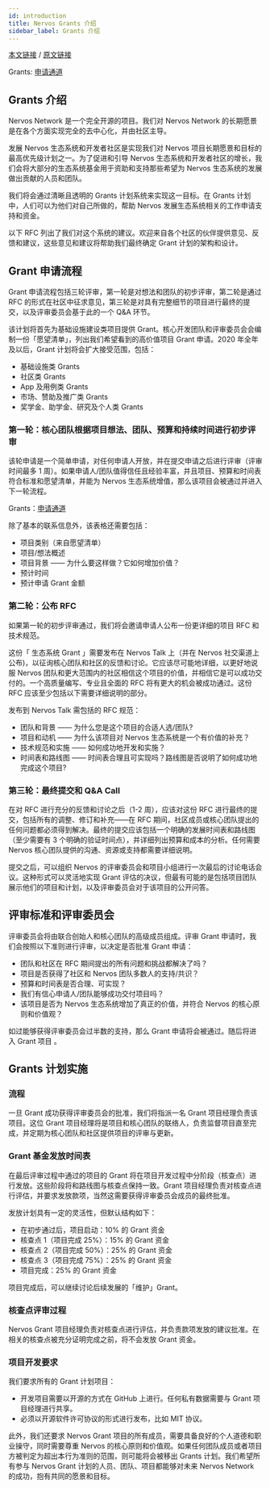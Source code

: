 ```yaml
---
id: introduction
title: Nervos Grants 介绍
sidebar_label: Grants 介绍
---
```


[本文链接](https://talk.nervos.org/t/rfc-nervos-grants/4039) / [原文链接](https://talk.nervos.org/t/rfc-nervos-ecosystem-grants-program/4038)

Grants: [申请通道](https://www.nervos.org/grants/)


## Grants 介绍

Nervos Network 是一个完全开源的项目。我们对 Nervos Network 的长期愿景是在各个方面实现完全的去中心化，并由社区主导。

发展 Nervos 生态系统和开发者社区是实现我们对 Nervos 项目长期愿景和目标的最高优先级计划之一。为了促进和引导 Nervos 生态系统和开发者社区的增长，我们会将大部分的生态系统基金用于资助和支持那些希望为 Nervos 生态系统的发展做出贡献的人员和团队。

我们将会通过清晰且透明的 Grants 计划系统来实现这一目标。在 Grants 计划中，人们可以为他们对自己所做的，帮助 Nervos 发展生态系统相关的工作申请支持和资金。

以下 RFC 列出了我们对这个系统的建议。欢迎来自各个社区的伙伴提供意见、反馈和建议，这些意见和建议将帮助我们最终确定 Grant 计划的架构和设计。

## Grant 申请流程

Grant 申请流程包括三轮评审，第一轮是对想法和团队的初步评审，第二轮是通过 RFC 的形式在社区中征求意见，第三轮是对具有完整细节的项目进行最终的提交，以及评审委员会基于此的一个 Q&A 环节。

该计划将首先为基础设施建设类项目提供 Grant。核心开发团队和评审委员会会编制一份「愿望清单」，列出我们希望看到的高价值项目 Grant 申请。2020 年全年及以后，Grant 计划将会扩大接受范围，包括：

* 基础设施类 Grants
* 社区类 Grants
* App 及用例类 Grants
* 市场、赞助及推广类 Grants
* 奖学金、助学金、研究及个人类 Grants

### 第一轮：核心团队根据项目想法、团队、预算和持续时间进行初步评审
该轮申请是一个简单申请，对任何申请人开放，并在提交申请之后进行评审（评审时间最多 1 周）。如果申请人/团队值得信任且经验丰富，并且项目、预算和时间表符合标准和愿望清单，并能为 Nervos 生态系统增值，那么该项目会被通过并进入下一轮流程。

Grants：[申请通道](https://www.nervos.org/grants/)

除了基本的联系信息外，该表格还需要包括：

* 项目类别（来自愿望清单）
* 项目/想法概述
* 项目背景 —— 为什么要这样做？它如何增加价值？
* 预计时间
* 预计申请 Grant 金额

### 第二轮：公布 RFC
如果第一轮的初步评审通过，我们将会邀请申请人公布一份更详细的项目 RFC 和技术规范。

这份「 生态系统 Grant 」需要发布在 Nervos Talk 上（并在 Nervos 社交渠道上公布)，以征询核心团队和社区的反馈和讨论。它应该尽可能地详细，以更好地说服 Nervos 团队和更大范围内的社区相信这个项目的价值，并相信它是可以成功交付的。一个高质量编写、专业且全面的 RFC 将有更大的机会被成功通过。这份 RFC 应该至少包括以下需要详细说明的部分。

发布到 Nervos Talk 需包括的 RFC 规范：

* 团队和背景 —— 为什么您是这个项目的合适人选/团队?
* 项目和动机 —— 为什么该项目对 Nervos 生态系统是一个有价值的补充？
* 技术规范和实施 —— 如何成功地开发和实施？
* 时间表和路线图 —— 时间表合理且可实现吗？路线图是否说明了如何成功地完成这个项目?

### 第三轮：最终提交和 Q&A Call
在对 RFC 进行充分的反馈和讨论之后（1-2 周），应该对这份 RFC 进行最终的提交，包括所有的调整、修订和补充——在 RFC 期间，社区成员或核心团队提出的任何问题都必须得到解决。最终的提交应该包括一个明确的发展时间表和路线图（至少需要有 3 个明确的验证时间点），并详细列出预算和成本的分析。任何需要 Nervos 核心团队提供的沟通、资源或支持都需要详细说明。

提交之后，可以组织 Nervos 的评审委员会和项目小组进行一次最后的讨论电话会议。这种形式可以灵活地实现 Grant 评估的决议，但最有可能的是包括项目团队展示他们的项目和计划，以及评审委员会对于该项目的公开问答。

## 评审标准和评审委员会
评审委员会将由联合创始人和核心团队的高级成员组成。评审 Grant 申请时，我们会按照以下准则进行评审，以决定是否批准 Grant 申请：

* 团队和社区在 RFC 期间提出的所有问题和挑战都解决了吗？
* 项目是否获得了社区和 Nervos 团队多数人的支持/共识？
* 预算和时间表是否合理、可实现？
* 我们有信心申请人/团队能够成功交付项目吗？
* 该项目是否为 Nervos 生态系统增加了真正的价值，并符合 Nervos 的核心原则和价值观？

如过能够获得评审委员会过半数的支持，那么 Grant 申请将会被通过。随后将进入 Grant 项目 。

## Grants 计划实施
### 流程
一旦 Grant 成功获得评审委员会的批准，我们将指派一名 Grant 项目经理负责该项目。这位 Grant 项目经理将是项目和核心团队的联络人，负责监督项目直至完成，并定期为核心团队和社区提供项目的评审与更新。

### Grant 基金发放时间表
在最后评审过程中通过的项目的 Grant 将在项目开发过程中分阶段（核查点）进行发放。这些阶段将和路线图与核查点保持一致。Grant 项目经理负责对核查点进行评估，并要求发放款项，当然这需要获得评审委员会成员的最终批准。

发放计划具有一定的灵活性，但默认结构如下：

* 在初步通过后，项目启动：10% 的 Grant 资金
* 核查点 1（项目完成 25%）：15% 的 Grant 资金
* 核查点 2（项目完成 50%）：25% 的 Grant 资金
* 核查点 3（项目完成 75%）：25% 的 Grant 资金
* 项目完成：25% 的 Grant 资金

项目完成后，可以继续讨论后续发展的「维护」Grant。

### 核查点评审过程
Nervos Grant 项目经理负责对核查点进行评估，并负责款项发放的建议批准。在相关的核查点被充分证明完成之前，将不会发放 Grant 资金。

### 项目开发要求
我们要求所有的 Grant 计划项目：

* 开发项目需要以开源的方式在 GitHub 上进行。任何私有数据需要与 Grant 项目经理进行共享。
* 必须以开源软件许可协议的形式进行发布，比如 MIT 协议。

此外，我们还要求 Nervos Grant 项目的所有成员，需要具备良好的个人道德和职业操守，同时需要尊重 Nervos 的核心原则和价值观。如果任何团队成员或者项目方被判定为超出本行为准则的范围，则可能将会被移出 Grants 计划。我们希望所有参与 Nervos Grant 计划的人员、团队、项目都能够对未来 Nervos Network 的成功，抱有共同的愿景和目标。